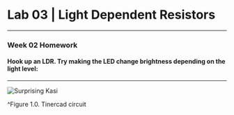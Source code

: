 <h1> Lab 03 | Light Dependent Resistors </h1>
<hr>
<h3> Week 02 Homework </h3>

<h4>Hook up an LDR. Try making the LED change brightness depending on the light level:</h4>
<hr>

![Surprising Kasi](https://user-images.githubusercontent.com/92052904/136822725-6d1202cd-d8fe-4956-a33d-1e6ea5caf0aa.png)
<p>^Figure 1.0. Tinercad circuit</p>

